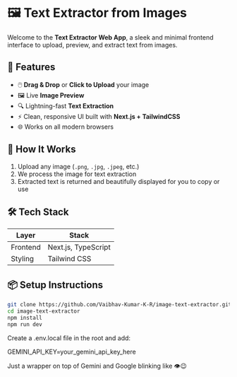 # 🖼️ Text Extractor from Images 

Welcome to the **Text Extractor Web App**, a sleek and minimal frontend interface to upload, preview, and extract text from images.

## 🚀 Features

- 🖱️ **Drag & Drop** or **Click to Upload** your image
- 🖼️ Live **Image Preview**
- 🔍 Lightning-fast **Text Extraction**
- ⚡ Clean, responsive UI built with **Next.js + TailwindCSS**
- 🌐 Works on all modern browsers

## 🧠 How It Works

1. Upload any image (`.png`, `.jpg`, `.jpeg`, etc.)
2. We process the image for text extraction
3. Extracted text is returned and beautifully displayed for you to copy or use

## 🛠️ Tech Stack

| Layer       | Stack                       |
|-------------|-----------------------------|
| Frontend    | Next.js, TypeScript         |
| Styling     | Tailwind CSS                |



## 📦 Setup Instructions

```bash
git clone https://github.com/Vaibhav-Kumar-K-R/image-text-extractor.git
cd image-text-extractor
npm install
npm run dev

```

Create a .env.local file in the root and add:

GEMINI_API_KEY=your_gemini_api_key_here


Just a wrapper on top of Gemini and Google  blinking like 👁️😉

